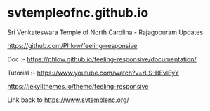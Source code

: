# svtempleofnc.github.io
Sri Venkateswara Temple of North Carolina - Rajagopuram Updates

https://github.com/Phlow/feeling-responsive

Doc :-
https://phlow.github.io/feeling-responsive/documentation/

Tutorial :-
https://www.youtube.com/watch?v=rLS-BEvlEyY

https://jekyllthemes.io/theme/feeling-responsive

Link back to https://www.svtemplenc.org/

